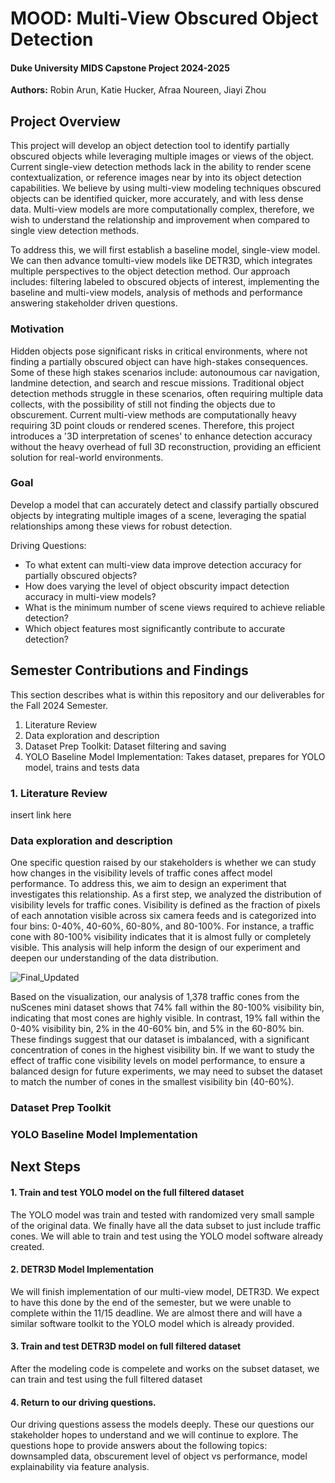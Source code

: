 # MOOD: Multi-View Obscured Object Detection
#### Duke University MIDS Capstone Project 2024-2025
**Authors:** Robin Arun, Katie Hucker, Afraa Noureen, Jiayi Zhou

## Project Overview 

This project will develop an object detection tool to identify partially obscured objects while leveraging multiple images or views of the object. Current single-view detection methods lack in the ability to render scene contextualization, or reference images near by into its object detection capabilities. We believe by using multi-view modeling techniques obscured objects can be identified quicker, more accurately, and with less dense data. Multi-view models are more computationally complex, therefore, we wish to understand the relationship and improvement when compared to single view detection methods. 

To address this, we will first establish a baseline model, single-view model. We can then advance tomulti-view models like DETR3D, which integrates multiple perspectives to the object detection method. Our approach includes: filtering labeled to obscured objects of interest, implementing the baseline and multi-view models, analysis of methods and performance answering stakeholder driven questions.

### Motivation 
Hidden objects pose significant risks in critical environments, where not finding a partially obscured object can have high-stakes consequences. Some of these high stakes scenarios include: autonoumous car navigation, landmine detection, and search and rescue missions. Traditional object detection methods struggle in these scenarios, often requiring multiple data collects, with the possibility of still not finding the objects due to obscurement. Current multi-view methods are computationally heavy requiring 3D point clouds or rendered scenes. Therefore, this project introduces a '3D interpretation of scenes' to enhance detection accuracy without the heavy overhead of full 3D reconstruction, providing an efficient solution for real-world environments.

### Goal
Develop a model that can accurately detect and classify partially obscured objects by integrating multiple images of a scene, leveraging the spatial relationships among these views for robust detection.

Driving Questions:
- To what extent can multi-view data improve detection accuracy for partially obscured objects?
- How does varying the level of object obscurity impact detection accuracy in multi-view models?
- What is the minimum number of scene views required to achieve reliable detection?
- Which object features most significantly contribute to accurate detection?

## Semester Contributions and Findings

This section describes what is within this repository and our deliverables for the Fall 2024 Semester. 

1. Literature Review
2. Data exploration and description
3. Dataset Prep Toolkit: Dataset filtering and saving
4. YOLO Baseline Model Implementation: Takes dataset, prepares for YOLO model, trains and tests data


### 1. Literature Review 

insert link here 

### Data exploration and description

One specific question raised by our stakeholders is whether we can study how changes in the visibility levels of traffic cones affect model performance. To address this, we aim to design an experiment that investigates this relationship. As a first step, we analyzed the distribution of visibility levels for traffic cones. Visibility is defined as the fraction of pixels of each annotation visible across six camera feeds and is categorized into four bins: 0-40%, 40-60%, 60-80%, and 80-100%. For instance, a traffic cone with 80-100% visibility indicates that it is almost fully or completely visible. This analysis will help inform the design of our experiment and deepen our understanding of the data distribution.

![Final_Updated](https://github.com/user-attachments/assets/502364c6-8e96-40bc-971f-0596e2a0905b)

Based on the visualization, our analysis of 1,378 traffic cones from the nuScenes mini dataset shows that 74% fall within the 80-100% visibility bin, indicating that most cones are highly visible. In contrast, 19% fall within the 0-40% visibility bin, 2% in the 40-60% bin, and 5% in the 60-80% bin. These findings suggest that our dataset is imbalanced, with a significant concentration of cones in the highest visibility bin. If we want to study the effect of traffic cone visibility levels on model performance, to ensure a balanced design for future experiments, we may need to subset the dataset to match the number of cones in the smallest visibility bin (40-60%).

### Dataset Prep Toolkit 

### YOLO Baseline Model Implementation

## Next Steps

#### 1. Train and test YOLO model on the full filtered dataset

The YOLO model was train and tested with randomized very small sample of the original data. We finally have all the data subset to just include traffic cones. We will able to train and test using the YOLO model software already created.

#### 2. DETR3D Model Implementation
   
We will finish implementation of our multi-view model, DETR3D. We expect to have this done by the end of the semester, but we were unable to complete within the 11/15 deadline. We are almost there and will have a similar software toolkit to the YOLO model which is already provided. 

#### 3. Train and test DETR3D model on full filtered dataset

After the modeling code is compelete and works on the subset dataset, we can train and test using the full filtered dataset

#### 4. Return to our driving questions. 
Our driving questions assess the models deeply. These our questions our stakeholder hopes to understand and we will continue to explore. The questions hope to provide answers about the following topics: downsampled data, obscurement level of object vs performance, model explainability via feature analysis.
